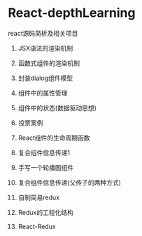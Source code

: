 # React-depthLearning
react源码简析及相关项目

1. JSX语法的渲染机制

2. 函数式组件的渲染机制

3. 封装dialog组件模型

4. 组件中的属性管理

5. 组件中的状态(数据驱动思想)

6. 投票案例

7. React组件的生命周期函数

8. 复合组件信息传递1

9. 手写一个轮播图组件

10. 复合组件信息传递(父传子的两种方式)

11. 自制简易redux

12. Redux的工程化结构

13. React-Redux

